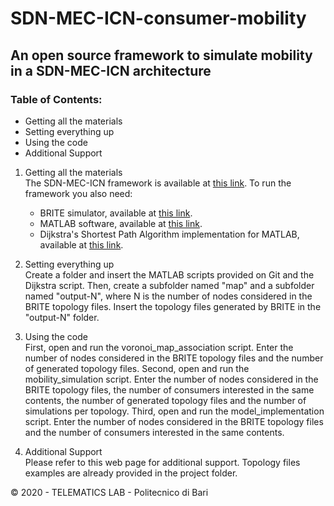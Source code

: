 # SDN-MEC-ICN-consumer-mobility

## An open source framework to simulate mobility in a SDN-MEC-ICN architecture

### Table of Contents:
- Getting all the materials
- Setting everything up
- Using the code
- Additional Support

1. Getting all the materials  
The SDN-MEC-ICN framework is available at [this link](https://github.com/telematics-dev/SDN-MEC-ICN-consumer-mobility). To run the framework you also need:
	- BRITE simulator, available at [this link](https://github.com/unly/brite).
	- MATLAB software, available at [this link](https://it.mathworks.com/products/matlab.html).
	- Dijkstra's Shortest Path Algorithm implementation for MATLAB, available at [this link](https://it.mathworks.com/matlabcentral/fileexchange/12850-dijkstra-s-shortest-path-algorithm).
	
2. Setting everything up  
Create a folder and insert the MATLAB scripts provided on Git and the Dijkstra script. 
Then, create a subfolder named "map" and a subfolder named "output-N", where N is the number of nodes considered in the BRITE topology files.
Insert the topology files generated by BRITE in the "output-N" folder.

3. Using the code  
First, open and run the voronoi_map_association script. Enter the number of nodes considered in the BRITE topology files and the number of generated topology files.
Second, open and run the mobility_simulation script. Enter the number of nodes considered in the BRITE topology files, the number of consumers interested in the same contents, the number of generated topology files and the number of simulations per topology. 
Third, open and run the model_implementation script. Enter the number of nodes considered in the BRITE topology files and the number of consumers interested in the same contents.

4. Additional Support  
Please refer to this web page for additional support. Topology files examples are already provided in the project folder.

© 2020 - TELEMATICS LAB - Politecnico di Bari
